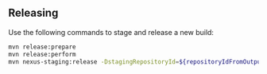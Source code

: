 ## Releasing

Use the following commands to stage and release a new build:

```sh
mvn release:prepare
mvn release:perform
mvn nexus-staging:release -DstagingRepositoryId=${repositoryIdFromOutputOfPerform}
```
